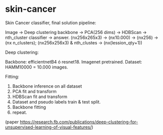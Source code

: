 # skin-cancer
Skin Cancer classifier, final solution pipeline:

Image -> Deep clustering backbone -> PCA(256 dims) -> HDBScan -> nth_cluster classifier -> answer.
(nx256x265x3) -> (nx10.000) -> (nx256) -> (nx n_clusters); (nx256x256x3) & nth_clustes -> (nx(lession_qty+1))


Deep clustering: 

Backbone: efficientnetB4 ó resnet18. Imagenet pretrained.
Dataset: HAMM10000 = 10.000 images.

Fitting:
1) Backbone inference on all dataset
2) PCA fit and transform
3) HDBScan fit and transform
4) Dataset and pseudo labels train & test split.
5) Backbone fitting
6) repeat.

(paper https://research.fb.com/publications/deep-clustering-for-unsupervised-learning-of-visual-features/)
